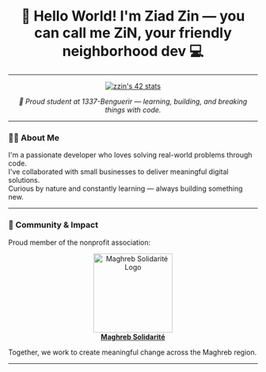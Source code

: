 <h1 align="center">👋 Hello World! I'm <strong>Ziad Zin</strong> — you can call me <strong>ZiN</strong>, your friendly neighborhood dev 💻</h1>

---

<p align="center">
  <a href="https://github.com/oakoudad/badge42">
    <img src="https://badge.mediaplus.ma/greenbinary/zzin" alt="zzin's 42 stats" />
  </a>
</p>

<p align="center"><em>📍 Proud student at 1337-Benguerir — learning, building, and breaking things with code.</em></p>

---

### 👨‍💻 About Me

I'm a passionate developer who loves solving real-world problems through code.  
I've collaborated with small businesses to deliver meaningful digital solutions.  
Curious by nature and constantly learning — always building something new.

---

### 🤝 Community & Impact

Proud member of the nonprofit association:

<p align="center">
  <a href="https://maghrebsolidarite.com" target="_blank">
    <img src="https://maghrebsolidarite.com/wp-content/uploads/2023/07/cropped-p1h592ieqh1mi118cv1nfgcqn18ph4-0.png" alt="Maghreb Solidarité Logo" width="160"/>
    <br />
    <strong>Maghreb Solidarité</strong>
  </a>
</p>

Together, we work to create meaningful change across the Maghreb region.

---

<!-- Optional: Add sections like Tech Stack, Projects, or Contact -->

